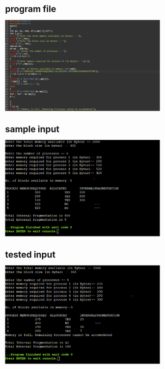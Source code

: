 # program file
![program file](mft_591.png)
# sample input
![sample input](IO_591.png)
# tested input
![tested input](TIO_591.png)
